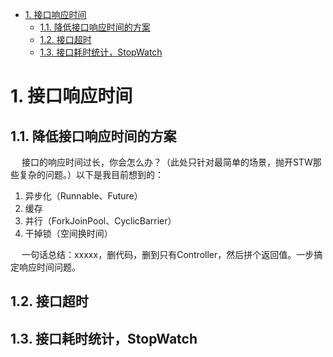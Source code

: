 
<!-- TOC -->

- [1. 接口响应时间](#1-接口响应时间)
    - [1.1. 降低接口响应时间的方案](#11-降低接口响应时间的方案)
    - [1.2. 接口超时](#12-接口超时)
    - [1.3. 接口耗时统计，StopWatch](#13-接口耗时统计stopwatch)

<!-- /TOC -->

# 1. 接口响应时间

## 1.1. 降低接口响应时间的方案

&emsp; 接口的响应时间过长，你会怎么办？（此处只针对最简单的场景，抛开STW那些复杂的问题。）以下是我目前想到的：  
1. 异步化（Runnable、Future）  
2. 缓存  
3. 并行（ForkJoinPool、CyclicBarrier）  
4. 干掉锁（空间换时间）  

&emsp; 一句话总结：xxxxx，删代码，删到只有Controller，然后拼个返回值。一步搞定响应时间问题。  


## 1.2. 接口超时

<!-- 
 如何优雅地处理后端接口超时问题？ 
 https://mp.weixin.qq.com/s/vkGDvhbgXpTB229xE-M3Lw
-->


## 1.3. 接口耗时统计，StopWatch
<!-- 
Spring计时器StopWatch使用
https://blog.csdn.net/gxs1688/article/details/87185030

这样统计代码执行耗时，才足够优雅！ 
https://mp.weixin.qq.com/s/SeAxuZ3Ytg1SzQTQLnYjCg
-->